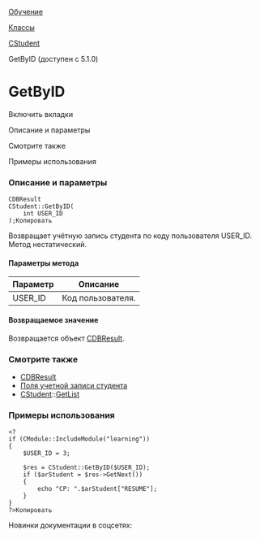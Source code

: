 [Обучение](/api_help/learning/index.php)

[Классы](/api_help/learning/classes/index.php)

[CStudent](/api_help/learning/classes/cstudent/index.php)

GetByID (доступен с 5.1.0)

GetByID
=======

Включить вкладки

Описание и параметры

Смотрите также

Примеры использования

### Описание и параметры

```
CDBResult
CStudent::GetByID(
	int USER_ID
);Копировать
```

Возвращает учётную запись студента по коду пользователя USER\_ID. Метод нестатический.

#### Параметры метода

| Параметр | Описание |
| --- | --- |
| USER\_ID | Код пользователя. |

#### Возвращаемое значение

Возвращается объект [CDBResult](/api_help/main/reference/cdbresult/index.php).

### Смотрите также

* [CDBResult](/api_help/main/reference/cdbresult/index.php)
* [Поля учетной записи студента](/api_help/learning/fields.php#student)
* [CStudent](/api_help/learning/classes/cstudent/index.php)::[GetList](/api_help/learning/classes/cstudent/getlist.php)

### Примеры использования

```
<?
if (CModule::IncludeModule("learning"))
{
	$USER_ID = 3;
    
	$res = CStudent::GetByID($USER_ID);
	if ($arStudent = $res->GetNext())
	{
		echo "CP: ".$arStudent["RESUME"];
	}
}
?>Копировать
```

Новинки документации в соцсетях: